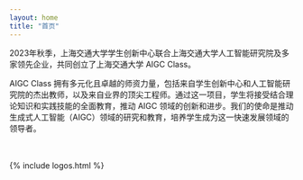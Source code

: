 ```yaml
---
layout: home
title: "首页"
---
```


2023年秋季，上海交通大学学生创新中心联合上海交通大学人工智能研究院及多家领先企业，共同创立了上海交通大学 AIGC Class。

AIGC Class 拥有多元化且卓越的师资力量，包括来自学生创新中心和人工智能研究院的杰出教师，以及来自业界的顶尖工程师。通过这一项目，学生将接受结合理论知识和实践技能的全面教育，推动 AIGC 领域的创新和进步。我们的使命是推动生成式人工智能（AIGC）领域的研究和教育，培养学生成为这一快速发展领域的领导者。

<br>
<br>

<div class="row g-5 mb-5">
  <div class="col-md-12">
    <!-- <h3 class="fw-bold border-bottom pb-3 mb-5">发起与支持单位</h3> -->
    {% include logos.html %}
  </div>
</div>